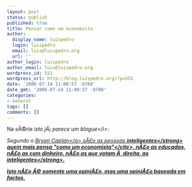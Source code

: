 ```yaml
---
layout: post
status: publish
published: true
title: Pensar como um economista
author:
  display_name: luispedro
  login: luispedro
  email: luis@luispedro.org
  url: ''
author_login: luispedro
author_email: luis@luispedro.org
wordpress_id: 553
wordpress_url: http://blog.luispedro.org/?p=553
date: '2006-07-14 11:00:57 -0700'
date_gmt: '2006-07-14 11:00:57 -0700'
categories:
- General
tags: []
comments: []
---
```

<p>Na s&Atilde;&copy;rie <i>isto j&Atilde;&iexcl; parece um blogue<&#47;i>:</p>
<p>Segundo o <a href="http:&#47;&#47;econlog.econlib.org&#47;archives&#47;2006&#47;07&#47;intelligence_an.html">Bryan Caplan<&#47;a> s&Atilde;&pound;o as <cite>pessoas <strong>inteligentes<&#47;strong> quem mais pensa "como um economista"<&#47;cite>, n&Atilde;&pound;o as educadas, n&Atilde;&pound;o as com dinheiro, n&Atilde;&pound;o as que votam &Atilde;&nbsp; direita, as <strong>inteligentes<&#47;strong>.</p>
<p>Isto n&Atilde;&pound;o &Atilde;&copy; somente uma opini&Atilde;&pound;o, mas uma opini&Atilde;&pound;o baseada em factos.</p>
